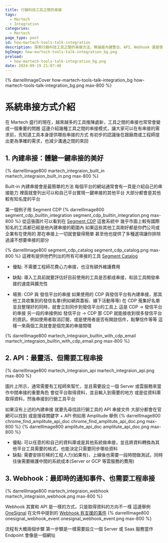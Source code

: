 ```yaml
---
title: 行銷科技工具之間的串接
tags:
  - Martech
  - Integration
categories:
  - Martech
page_type: post
id: how-martech-tools-talk-integration
description: 探索行銷科技工具之間的串接方法，無論是內建整合、API、Webhook 還是使用 iPaaS服務，選擇並了解最合適的整合方式
bgImage: how-martech-tools-talk-integration_bg.png
preload:
  - how-martech-tools-talk-integration_bg.png
date: 2024-09-19 21:07:48
---
```


{% darrellImageCover how-martech-tools-talk-integration_bg how-martech-tools-talk-integration_bg.png max-800 %}

# 系統串接方式介紹

在 Martech 盛行的現在，越來越多的工具推陳處新，工具之間的串接也常常會變成一個重要的問題
這邊介紹幾種工具之間的串接模式，讓大家可以在有串接的需求前，先知道工具本身提供哪些串接的方式
有初步的認識後在跟廠商或工程師提出更為準確的需求，也減少溝通之間的來回

## 1. 內建串接：體驗一鍵串接的美好
{% darrellImage800 martech_integraion_built_in martech_integraion_built_in.png max-800 %}

Built-in 內建串接會是最簡單的方法
每個平台的網站通常會有一頁是介紹自己的串接能力
裡面就會列出可以和自己平台實現一鍵串接的其他平台
大部分都會是其他較有知名度的平台

第一個例子用 Segment CDP
{% darrellImage800 segment_cdp_builtin_integration segment_cdp_builtin_integration.png max-800 %}
從這張圖片可以看到在 
[Segment CDP](https://segment.com/) 這套系統中
幾乎市面上較有國際知名的工具都已經是他內建串接的範圍內
如果這些其他工具剛好都是你們公司或企業有在使用的
那在串接上一切就會變得簡單
甚至他也提供了多種選項讓你排除過濾不想要串接的部分

{% darrellImage800 segment_cdp_catalog segment_cdp_catalog.png max-800 %}
這裡有提供他們列出的所有可串接的工具
[Segment Catalog](https://segment.com/catalog/)

- 優點: 不需要工程師花費心力串接，也沒有額外維護費用
- 缺點: 導入工具前就要評估好目前使用的工具是否都成串接，和該工具開發串接的速度與擴充性

- 場景: CDP 與 發信平台的串接
如果使用的 CDP 與發信平台有內建串接，那其他工具收集到的發信名單(例如網頁蓋板、線下活動等等)
在 CDP 蒐集好名單並且整理好的同時，就會立刻同步到發信平台的工具上
這是 CDP -> 發信平台的串接
另一段的串接例如 發信平台 -> CDP 
那 CDP 就能接收到很多發信平台的資訊，例如使用者取消訂閱，或是使用者是否有開啟信件，點擊信件等等
這樣一來兩個工具就會是個完美的串接閉環

{% darrellImage800 martech_integraion_builtin_with_cdp_email martech_integraion_builtin_with_cdp_email.png max-800 %}

## 2. API：最靈活、但需要工程串接
{% darrellImage800 martech_integraion_api martech_integraion_api.png max-800 %}

圖片上所示，通常需要有工程師來幫忙，並且需要設立一個 Server 或雲服務來當作中間串接的重要角色
會從平台取得資料，並且輸入到需要的地方
或是從資料庫取得資料，然後串接到行銷工具平台

如果沒有上述的內建串接
就要先尋找該行銷工具的 API 串接文件
大部分都會在官網可以找到
或是搜尋關鍵字 + API 
例如用 Amplitude 舉例
{% darrellImage800 chrome_find_amplitute_api_doc chrome_find_amplitute_api_doc.png max-800 %}
{% darrellImage800 amplitute_api_doc amplitute_api_doc.png max-800 %}

- 優點: 可以任意的和自己的資料庫或是其他系統做串接，並且將資料轉換為其他平台工具需要的格式，也能決定只需要同步哪些資料
- 缺點: 需要安排珍稀的工程人力(如果有)，上線後也需要一段時間做測試，同時往後需要維護中間的系統成本(Server or GCP 等雲服務的費用)

## 3. Webhook：最即時的通知事件、也需要工程串接
{% darrellImage800 martech_integraion_webhook martech_integraion_webhook.png max-800 %}

Webhook 其實和 API 是一樣的方式，只是取得資料的方向不一樣
這邊舉例 
[OneSignal](https://onesignal.com/) 在文件中提到的 [Webhook 有支援的事件](https://documentation.onesignal.com/docs/event-webhooks)
{% darrellImage800 onesignal_webhook_event onesignal_webhook_event.png max-800 %}

流程有大概兩個步驟
第一步驟是一樣需要設立一個 Server 或 Saas 服務當作 Endpoint 
會像是一個網址